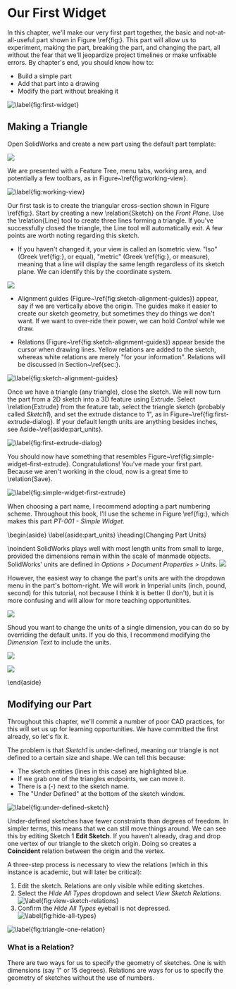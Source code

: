 # Our First Widget

In this chapter, we'll make our very first part together, the basic and not-at-all-useful part shown in Figure \ref{fig:}. This part will allow us to experiment, making the part, breaking the part, and changing the part, all without the fear that we'll jeopardize project timelines or make unfixable errors. By chapter's end, you should know how to:
- Build a simple part
- Add that part into a drawing
- Modify the part without breaking it

![\label{fig:first-widget}](../images/figures/first-widget.png)

## Making a Triangle

Open SolidWorks and create a new part using the default part template:

![](../images/figures/default-part-template.png)

We are presented with a Feature Tree, menu tabs, working area, and potentially a few toolbars, as in Figure~\ref{fig:working-view}.

![\label{fig:working-view}](../images/figures/empty-solidworks.png)

Our first task is to create the triangular cross-section shown in Figure \ref{fig:}. Start by creating a new \relation{Sketch} on the *Front Plane*. Use the \relation{Line} tool to create three lines forming a triangle. If you've successfully closed the triangle, the Line tool will automatically exit. A few points are worth noting regarding this sketch.

- If you haven't changed it, your view is called an Isometric view. "Iso" (Greek \ref{fig:}, or equal), "metric" (Greek \ref{fig:}, or measure), meaning that a line will display the same length regardless of its sketch plane. We can identify this by the coordinate system.

![](../images/figures/coordinate-system-isometric.png)

-  Alignment guides (Figure~\ref{fig:sketch-alignment-guides}) appear, say if we are vertically above the origin. The guides make it easier to create our sketch geometry, but sometimes they do things we don't want. If we want to over-ride their power, we can hold *Control* while we draw.

- Relations (Figure~\ref{fig:sketch-alignment-guides}) appear beside the cursor when drawing lines. Yellow relations are added to the sketch, whereas white relations are merely "for your information". Relations will be discussed in Section~\ref{sec:}.

![\label{fig:sketch-alignment-guides}](../images/figures/sketch-alignment-guides.png)

Once we have a triangle (any triangle), close the sketch. We will now turn the part from a 2D sketch into a 3D feature using Extrude. Select \relation{Extrude} from the feature tab, select the triangle sketch (probably called *Sketch1*), and set the extrude distance to 1", as in Figure~\ref{fig:first-extrude-dialog}. If your default length units are anything besides inches, see Aside~\ref{aside:part_units}.

![\label{fig:first-extrude-dialog}](../images/figures/first-extrude-dialog.png)

You should now have something that resembles Figure~\ref{fig:simple-widget-first-extrude}. Congratulations! You've made your first part. Because we aren't working in the cloud, now is a great time to \relation{Save}.

![\label{fig:simple-widget-first-extrude}](../images/figures/simple-widget-first-extrude.png)

When choosing a part name, I recommend adopting a part numbering scheme. Throughout this book, I'll use the scheme in Figure \ref{fig:}, which makes this part *PT-001 - Simple Widget*.

\begin{aside}
\label{aside:part_units}
\heading{Changing Part Units}

\noindent SolidWorks plays well with most length units from small to large, provided the dimensions remain within the scale of manmade objects. SolidWorks' units are defined in *Options > Document Properties > Units*.
![](../images/figures/unit-settings.png)

However, the easiest way to change the part's units are with the dropdown menu in the part's bottom-right. We will work in Imperial units (inch, pound, second) for this tutorial, not because I think it is better (I don't), but it is more confusing and will allow for more teaching opportunitites.

![](../images/figures/units-dropdown.png)

Shoud you want to change the units of a single dimension, you can do so by overriding the default units. If you do this, I recommend modifying the *Dimension Text* to include the units.

![](../images/figures/units-override.png)

![](../images/figures/units-dimension-text.png)

\end{aside}

## Modifying our Part

Throughout this chapter, we'll commit a number of poor CAD practices, for this will set us up for learning opportunities. We have committed the first already, so let's fix it.

The problem is that *Sketch1* is under-defined, meaning our triangle is not defined to a certain size and shape. We can tell this because:

- The sketch entities (lines in this case) are highlighted blue.
- If we grab one of the triangles endpoints, we can move it.
- There is a (-) next to the sketch name.
- The "Under Defined" at the bottom of the sketch window.

![\label{fig:under-defined-sketch}](../images/figures/under-defined-sketch.png)

Under-defined sketches have fewer constraints than degrees of freedom. In simpler terms, this means that we can still move things around. We can see this by editing Sketch 1 **Edit Sketch**. If you haven't already, drag and drop one vertex of our triangle to the sketch origin. Doing so creates a **Coincident** relation between the origin and the vertex.

A three-step process is necessary to view the relations (which in this instance is academic, but will later be critical):
1. Edit the sketch. Relations are only visible while editing sketches.
1. Select the *Hide All Types* dropdown and select *View Sketch Relations*.
![\label{fig:view-sketch-relations}](../images/figures/view-sketch-relations.png)
1. Confirm the *Hide All Types* eyeball is not depressed.
![\label{fig:hide-all-types}](../images/figures/hide-all-types.png)

![\label{fig:triangle-one-relation}](../images/figures/triangle-one-relation.png)

### What is a Relation?
There are two ways for us to specify the geometry of sketches. One is with dimensions (say 1" or 15 degrees). Relations are ways for us to specify the geometry of sketches without the use of numbers. 